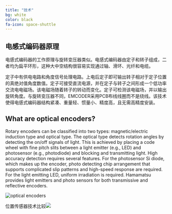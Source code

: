 ```yaml
---
title: "技术"
bg: white
color: black
fa-icon: space-shuttle
---
```




## 电感式编码器原理

电感式编码器的工作原理与旋转变压器类似。电感式编码器由定子和转子组成，二者均为扁平环形，这种大中空结构很容易实现通过轴、滑环、光纤和电缆。

定子中有供电电路和角度信号处理电路。上电后定子即可输出转子相对于定子位置的真绝对值角度数值。定子可接受直流电源，并在定子与转子之间形成一个低功率交流电电磁场。该电磁场随着转子的转动而变化。定子可检测该电磁场，并以输出旋转角度。与旋转变压器不同，EMCODER采用PCB布线线圈而不是绕线。该技术使得电感式编码器结构紧凑、重量轻、惯量小、精度高，且无需高精度安装。

## What are optical encoders?

Rotary encoders can be classified into two types: magnetic/electric induction type and optical type. The optical type detects rotation angles by detecting the on/off signals of light. This is achieved by placing a code wheel with fine pitch slits between a light emitter (e.g., LED) and photosensor (e.g., photodiode) and blocking and transmitting light.
High accuracy detection requires several features. For the photosensor Si diode, which makes up the encoder, photo detecting chip arrangement that supports complicated slip patterns and high-speed response are required. For the light emitting LED, uniform irradiation is required. Hamamatsu provides light emitters and photo sensors for both transmissive and reflective encoders.

![optical encoders](https://www.hamamatsu.com/sp/ssd/application/encoder/encoder0_en.jpg)

位置传感器技术比较![](https://oksens.github.io/web2/img/Position-sensors-Technology-comparison.jpg)

